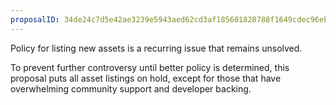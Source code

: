 ```yaml
---
proposalID: 34de24c7d5e42ae3239e5943aed62cd3af185601828788f1649cdec96ebd2f49
---
```


Policy for listing new assets is a recurring issue that remains unsolved. 

To prevent further controversy until better policy is determined, this proposal puts all asset listings on hold, except for those that have overwhelming community support and developer backing.
